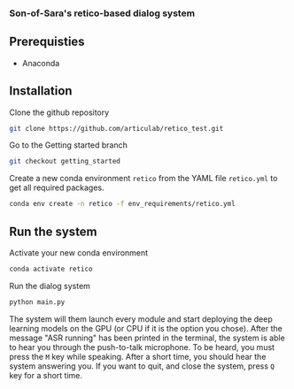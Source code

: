 ### Son-of-Sara's retico-based dialog system

## Prerequisties

- Anaconda

## Installation

Clone the github repository

```bash
git clone https://github.com/articulab/retico_test.git
```

Go to the Getting started branch

```bash
git checkout getting_started
```

Create a new conda environment `retico` from the YAML file `retico.yml` to get all required packages.

```bash
conda env create -n retico -f env_requirements/retico.yml
```

## Run the system

Activate your new conda environment

```bash
conda activate retico
```

Run the dialog system

```bash
python main.py
```

The system will them launch every module and start deploying the deep learning models on the GPU (or CPU if it is the option you chose).
After the message "ASR running" has been printed in the terminal, the system is able to hear you through the push-to-talk microphone. To be heard, you must press the `M` key while speaking.
After a short time, you should hear the system answering you.
If you want to quit, and close the system, press `Q` key for a short time.
